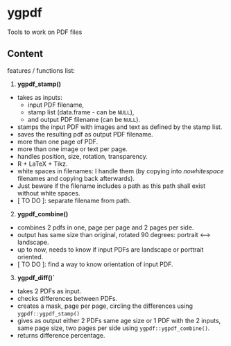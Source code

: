 # ygpdf
Tools to work on PDF files

## Content
features / functions list:
 1. **ygpdf_stamp()**
  - takes as inputs:
	- input PDF filename, 
	- stamp list (data.frame - can be `NULL`),
	- and output PDF filename (can be `NULL`).
  - stamps the input PDF with images and text as defined by the stamp list.
  - saves the resulting pdf as output PDF filename.
  - more than one page of PDF.
  - more than one image or text per page.
  - handles position, size, rotation, transparency.
  - R + LaTeX + Tikz.
  - white spaces in filenames: I handle them (by copying into _nowhitespace_ filenames and copying back afterwards). 
  - Just beware if the filename includes a path as this path shall exist without white spaces.
  - [ TO DO ]: separate filename from path.
 2. **ygpdf_combine()**
  - combines 2 pdfs in one, page per page and 2 pages per side.
  - output has same size than original, rotated 90 degrees: portrait <--> landscape.
  - up to now, needs to know if input PDFs are landscape or porttrait oriented.
  - [ TO DO ]: find a way to know orientation of input PDF.
 3. **ygpdf_diff()`**
  - takes 2 PDFs as input.
  - checks differences between PDFs.
  - creates a mask, page per page, circling the differences using `ygpdf::ygpdf_stamp()`
  - gives as output either 2 PDFs same age size or 1 PDF with the 2 inputs, same page size, two pages per side using `ygpdf::ygpdf_combine()`.
  - returns difference percentage.